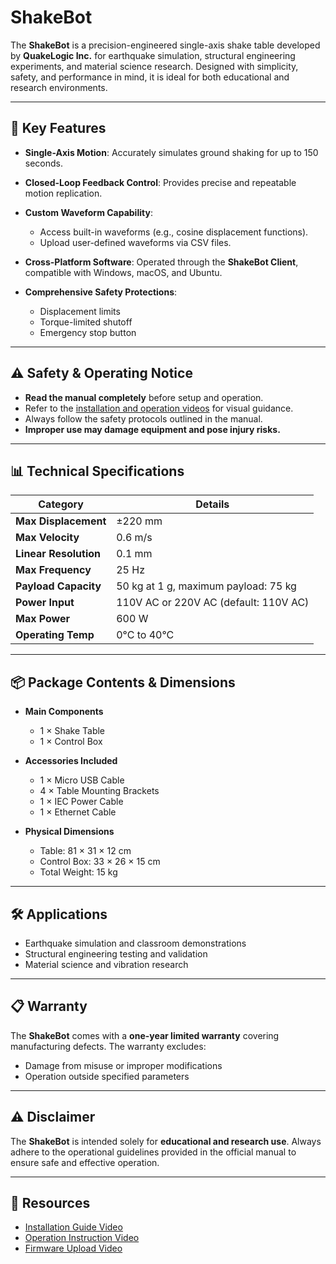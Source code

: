 # ShakeBot

The **ShakeBot** is a precision-engineered single-axis shake table developed by **QuakeLogic Inc.** for earthquake simulation, structural engineering experiments, and material science research. Designed with simplicity, safety, and performance in mind, it is ideal for both educational and research environments.

---

## 🌟 Key Features

* **Single-Axis Motion**: Accurately simulates ground shaking for up to 150 seconds.
* **Closed-Loop Feedback Control**: Provides precise and repeatable motion replication.
* **Custom Waveform Capability**:

  * Access built-in waveforms (e.g., cosine displacement functions).
  * Upload user-defined waveforms via CSV files.
* **Cross-Platform Software**: Operated through the **ShakeBot Client**, compatible with Windows, macOS, and Ubuntu.
* **Comprehensive Safety Protections**:

  * Displacement limits
  * Torque-limited shutoff
  * Emergency stop button

---

## ⚠️ Safety & Operating Notice

* **Read the manual completely** before setup and operation.
* Refer to the [installation and operation videos](#-resources) for visual guidance.
* Always follow the safety protocols outlined in the manual.
* **Improper use may damage equipment and pose injury risks.**

---

## 📊 Technical Specifications

| **Category**          | **Details**                           |
| --------------------- | ------------------------------------- |
| **Max Displacement**  | ±220 mm                               |
| **Max Velocity**      | 0.6 m/s                               |
| **Linear Resolution** | 0.1 mm                                |
| **Max Frequency**     | 25 Hz                                 |
| **Payload Capacity**  | 50 kg at 1 g, maximum payload: 75 kg  |
| **Power Input**       | 110V AC or 220V AC (default: 110V AC) |
| **Max Power**         | 600 W                                 |
| **Operating Temp**    | 0°C to 40°C                           |

---

## 📦 Package Contents & Dimensions

* **Main Components**

  * 1 × Shake Table
  * 1 × Control Box
* **Accessories Included**

  * 1 × Micro USB Cable
  * 4 × Table Mounting Brackets
  * 1 × IEC Power Cable
  * 1 × Ethernet Cable
* **Physical Dimensions**

  * Table: 81 × 31 × 12 cm
  * Control Box: 33 × 26 × 15 cm
  * Total Weight: 15 kg

---

## 🛠️ Applications

* Earthquake simulation and classroom demonstrations
* Structural engineering testing and validation
* Material science and vibration research

---

## 📋 Warranty

The **ShakeBot** comes with a **one-year limited warranty** covering manufacturing defects.
The warranty excludes:

* Damage from misuse or improper modifications
* Operation outside specified parameters

---

## ⚠️ Disclaimer

The **ShakeBot** is intended solely for **educational and research use**. Always adhere to the operational guidelines provided in the official manual to ensure safe and effective operation.

---

## 🔗 Resources

* [Installation Guide Video](https://www.youtube.com/watch?v=EvGCJVTUTvM)
* [Operation Instruction Video](https://www.youtube.com/watch?v=_x_bwcrs5Rk)
* [Firmware Upload Video](https://www.youtube.com/watch?v=Nx1yT0BBrlE)
